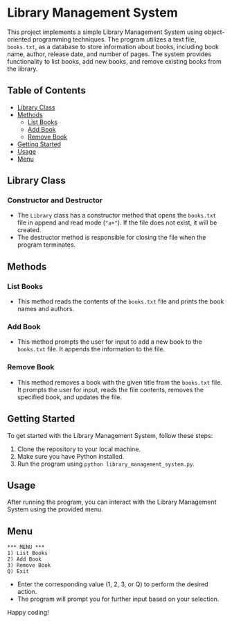 # Library Management System

This project implements a simple Library Management System using object-oriented programming techniques. The program utilizes a text file, `books.txt`, as a database to store information about books, including book name, author, release date, and number of pages. The system provides functionality to list books, add new books, and remove existing books from the library.

## Table of Contents
- [Library Class](#library-class)
- [Methods](#methods)
  - [List Books](#list-books)
  - [Add Book](#add-book)
  - [Remove Book](#remove-book)
- [Getting Started](#getting-started)
- [Usage](#usage)
- [Menu](#menu)

## Library Class

### Constructor and Destructor
- The `Library` class has a constructor method that opens the `books.txt` file in append and read mode (`"a+"`). If the file does not exist, it will be created.
- The destructor method is responsible for closing the file when the program terminates.

## Methods

### List Books
- This method reads the contents of the `books.txt` file and prints the book names and authors.

### Add Book
- This method prompts the user for input to add a new book to the `books.txt` file. It appends the information to the file.

### Remove Book
- This method removes a book with the given title from the `books.txt` file. It prompts the user for input, reads the file contents, removes the specified book, and updates the file.

## Getting Started

To get started with the Library Management System, follow these steps:

1. Clone the repository to your local machine.
2. Make sure you have Python installed.
3. Run the program using `python library_management_system.py`.

## Usage

After running the program, you can interact with the Library Management System using the provided menu.

## Menu

```
*** MENU ***
1) List Books
2) Add Book
3) Remove Book
Q) Exit
```

- Enter the corresponding value (1, 2, 3, or Q) to perform the desired action.
- The program will prompt you for further input based on your selection.

Happy coding!
